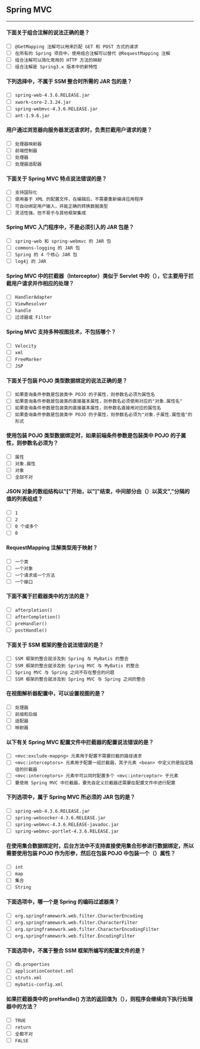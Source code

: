 ## Spring MVC
-------------------

#### 下面关于组合注解的说法正确的是？
- [ ] `@GetMapping 注解可以用来匹配 GET 和 POST 方式的请求`
- [ ] `在所有的 Spring 项目中，使用组合注解可以替代 @RequestMapping 注解`
- [ ] `组合注解可以简化常用的 HTTP 方法的映射`
- [ ] `组合注解是 Spring3.x 版本中的新特性`

#### 下列选择中，不属于 SSM 整合时所需的 JAR 包的是？
- [ ] `spring-web-4.3.6.RELEASE.jar`
- [ ] `xwork-core-2.3.24.jar`
- [ ] `spring-webmvc-4.3.6.RELEASE.jar`
- [ ] `ant-1.9.6.jar`

#### 用户通过浏览器向服务器发送请求时，负责拦截用户请求的是？
- [ ] `处理器映射器`
- [ ] `前端控制器`
- [ ] `处理器`
- [ ] `处理器适配器`

#### 下面关于 Spring MVC 特点说法错误的是？
- [ ] `支持国际化`
- [ ] `使用基于 XML 的配置文件，在编辑后，不需要重新编译应用程序`
- [ ] `可自动绑定用户输入，并能正确的转换数据类型`
- [ ] `灵活性强，但不易于与其他框架集成`

#### Spring MVC 入门程序中，不是必须引入的 JAR 包是？
- [ ] `spring-web 和 spring-webmvc 的 JAR 包`
- [ ] `commons-logging 的 JAR 包`
- [ ] `Spring 的 4 个核心 JAR 包`
- [ ] `log4j 的 JAR`

#### Spring MVC 中的拦截器（Interceptor）类似于 Servlet 中的（），它主要用于拦截用户请求并作相应的处理？
- [ ] `HandlerAdapter`
- [ ] `ViewResolver`
- [ ] `handle`
- [ ] `过滤器或 Filter`

#### Spring MVC 支持多种视图技术，不包括哪个？
- [ ] `Velocity`
- [ ] `xml`
- [ ] `FreeMarker`
- [ ] `JSP`

#### 下面关于包装 POJO 类型数据绑定的说法正确的是？
- [ ] `如果查询条件参数是包装类中 POJO 的子属性，则参数名必须为属性名`
- [ ] `如果查询条件参数是包装类的直接基本属性，则参数名必须使用对应的"对象.属性名"`
- [ ] `如果查询条件参数是包装类的直接基本属性，则参数名直接用对应的属性名`
- [ ] `如果查询条件参数是包装类中 POJO 的子属性，则参数名必须为"对象.子属性.属性值"的形式`

#### 使用包装 POJO 类型数据绑定时，如果前端条件参数是包装类中 POJO 的子属性，则参数名必须为？
- [ ] `属性`
- [ ] `对象.属性`
- [ ] `对象`
- [ ] `全部不对`

#### JSON 对象的数组结构以"\["开始，以"\]"结束，中间部分由（）以英文","分隔的值的列表组成？
- [ ] `1`
- [ ] `2`
- [ ] `0 个或多个`
- [ ] `0`

#### RequestMapping 注解类型用于映射？
- [ ] `一个类`
- [ ] `一个对象`
- [ ] `一个请求或一个方法`
- [ ] `一个接口`

#### 下面不属于拦截器类中的方法的是？
- [ ] `afterpletion()`
- [ ] `afterCompletion()`
- [ ] `preHandler()`
- [ ] `postHandle()`

#### 下面关于 SSM 框架的整合说法错误的是？
- [ ] `SSM 框架的整合就涉及到 Spring 与 MyBatis 的整合`
- [ ] `SSM 框架的整合就涉及到 Spring MVC 与 MyBatis 的整合`
- [ ] `Spring MVC 与 Spring 之间不存在整合的问题`
- [ ] `SSM 框架的整合就涉及到 Spring MVC 与 Spring 之间的整合`

#### 在视图解析器配置中，可以设置视图的是？
- [ ] `处理器`
- [ ] `前缀和后缀`
- [ ] `适配器`
- [ ] `映射器`

#### 以下有关 Spring MVC 配置文件中拦截器的配置说法错误的是？
- [ ] `<mvc:exclude-mappng> 元素用于配置不需要拦截的路径请求`
- [ ] `<mvc:interceptors> 元素用于配置一组拦截器，其子元素 <bean> 中定义的是指定路径的拦截器`
- [ ] `<mvc:interceptors> 元素中可以同时配置多个 <mvc:interceptor> 子元素`
- [ ] `要使用 Spring MVC 中拦截器，要先自定义拦截器还需要在配置文件中进行配置`

#### 下列选项中，属于 Spring MVC 所必须的 JAR 包的是？
- [ ] `spring-web-4.3.6.RELEASE.jar`
- [ ] `spring-websocker-4.3.6.RELEASE.jar`
- [ ] `spring-webmvc-4.3.6.RELEASE-javadoc.jar`
- [ ] `spring-webmvc-portlet-4.3.6.RELEASE.jar`

#### 在使用集合数据绑定时，后台方法中不支持直接使用集合形参进行数据绑定，所以需要使用包装 POJO 作为形参，然后在包装 POJO 中包装一个（）属性？
- [ ] `int`
- [ ] `map`
- [ ] `集合`
- [ ] `String`

#### 下面选项中，哪一个是 Spring 的编码过滤器类？
- [ ] `org.springframework.web.filter.CharacterEncoding`
- [ ] `org.springframework.web.filter.CharacterFilter`
- [ ] `org.springframework.web.filter.CharacterEncodingFilter`
- [ ] `org.springframework.web.filter.EncodingFilter`

#### 下面选项中，不属于整合 SSM 框架所编写的配置文件的是？
- [ ] `db.properties`
- [ ] `applicationContext.xml`
- [ ] `struts.xml`
- [ ] `mybatis-config.xml`

#### 如果拦截器类中的 preHandle() 方法的返回值为（），则程序会继续向下执行处理器中的方法？
- [ ] `TRUE`
- [ ] `return`
- [ ] `全都不对`
- [ ] `FALSE`